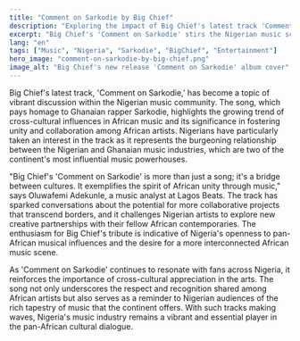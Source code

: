 ```yaml
---
title: "Comment on Sarkodie by Big Chief"
description: "Exploring the impact of Big Chief's latest track 'Comment on Sarkodie' on the Nigerian music scene."
excerpt: "Big Chief's 'Comment on Sarkodie' stirs the Nigerian music scape."
lang: "en"
tags: ["Music", "Nigeria", "Sarkodie", "BigChief", "Entertainment"]
hero_image: "comment-on-sarkodie-by-big-chief.png"
image_alt: "Big Chief's new release 'Comment on Sarkodie' album cover"
---
```


Big Chief's latest track, 'Comment on Sarkodie,' has become a topic of vibrant discussion within the Nigerian music community. The song, which pays homage to Ghanaian rapper Sarkodie, highlights the growing trend of cross-cultural influences in African music and its significance in fostering unity and collaboration among African artists. Nigerians have particularly taken an interest in the track as it represents the burgeoning relationship between the Nigerian and Ghanaian music industries, which are two of the continent's most influential music powerhouses.

"Big Chief's 'Comment on Sarkodie' is more than just a song; it's a bridge between cultures. It exemplifies the spirit of African unity through music," says Oluwafemi Adekunle, a music analyst at Lagos Beats. The track has sparked conversations about the potential for more collaborative projects that transcend borders, and it challenges Nigerian artists to explore new creative partnerships with their fellow African contemporaries. The enthusiasm for Big Chief's tribute is indicative of Nigeria's openness to pan-African musical influences and the desire for a more interconnected African music scene.

As 'Comment on Sarkodie' continues to resonate with fans across Nigeria, it reinforces the importance of cross-cultural appreciation in the arts. The song not only underscores the respect and recognition shared among African artists but also serves as a reminder to Nigerian audiences of the rich tapestry of music that the continent offers. With such tracks making waves, Nigeria's music industry remains a vibrant and essential player in the pan-African cultural dialogue.